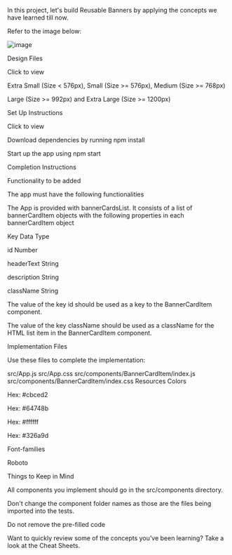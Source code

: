 In this project, let's build Reusable Banners by applying the concepts we have learned till now.

Refer to the image below:

![image](https://github.com/bukka5sandhya/Reusable-Banners-React-Js/assets/133884532/dc478f68-a686-422e-aaae-d2485771898b)

Design Files

Click to view

Extra Small (Size < 576px), Small (Size >= 576px), Medium (Size >= 768px)

Large (Size >= 992px) and Extra Large (Size >= 1200px)

Set Up Instructions

Click to view

Download dependencies by running npm install

Start up the app using npm start

Completion Instructions

Functionality to be added

The app must have the following functionalities

The App is provided with bannerCardsList. It consists of a list of bannerCardItem objects with the following properties in each bannerCardItem object

Key	Data Type

id	Number

headerText	String

description	String

className	String

The value of the key id should be used as a key to the BannerCardItem component.

The value of the key className should be used as a className for the HTML list item in the BannerCardItem component.

Implementation Files


Use these files to complete the implementation:

src/App.js
src/App.css
src/components/BannerCardItem/index.js
src/components/BannerCardItem/index.css
Resources
Colors

Hex: #cbced2

Hex: #64748b

Hex: #ffffff

Hex: #326a9d

Font-families

Roboto

Things to Keep in Mind

All components you implement should go in the src/components directory.

Don't change the component folder names as those are the files being imported into the tests.

Do not remove the pre-filled code

Want to quickly review some of the concepts you’ve been learning? Take a look at the Cheat Sheets.
